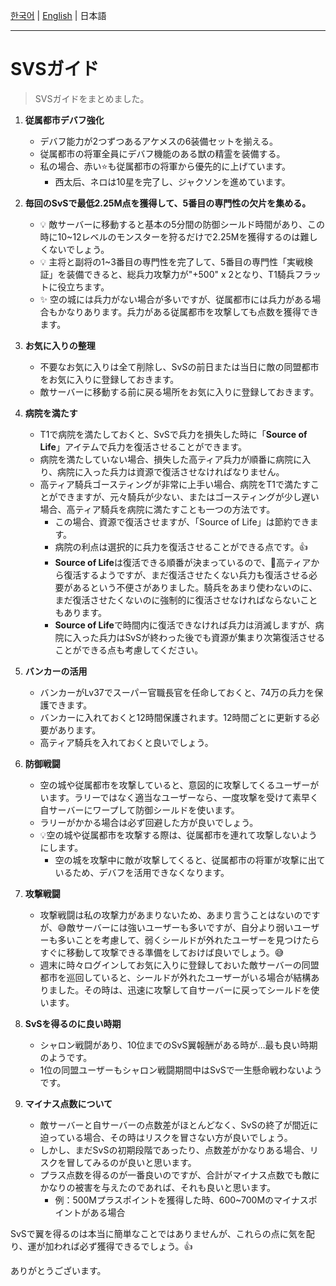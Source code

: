 [한국어](SvS_ko.md) | [English](SvS_en.md) | 日本語

---

# SVSガイド

> SVSガイドをまとめました。

1. **従属都市デバフ強化**

   * デバフ能力が2つずつあるアケメスの6装備セットを揃える。
   * 従属都市の将軍全員にデバフ機能のある獣の精霊を装備する。
   * 私の場合、赤い⭐も従属都市の将軍から優先的に上げています。
     * 西太后、ネロは10星を完了し、ジャクソンを進めています。

2. **毎回のSvSで最低2.25M点を獲得して、5番目の専門性の欠片を集める。**

   * 💡 敵サーバーに移動すると基本の5分間の防御シールド時間があり、この時に10~12レベルのモンスターを狩るだけで2.25Mを獲得するのは難しくないでしょう。
   * 💡 主将と副将の1~3番目の専門性を完了して、5番目の専門性「実戦検証」を装備できると、総兵力攻撃力が"+500" x 2となり、T1騎兵フラットに役立ちます。
   * ✨ 空の城には兵力がない場合が多いですが、従属都市には兵力がある場合もかなりあります。兵力がある従属都市を攻撃しても点数を獲得できます。

3. **お気に入りの整理**
   * 不要なお気に入りは全て削除し、SvSの前日または当日に敵の同盟都市をお気に入りに登録しておきます。
   * 敵サーバーに移動する前に戻る場所をお気に入りに登録しておきます。
   
4. **病院を満たす**

   * T1で病院を満たしておくと、SvSで兵力を損失した時に「**Source of Life**」アイテムで兵力を復活させることができます。
   * 病院を満たしていない場合、損失した高ティア兵力が順番に病院に入り、病院に入った兵力は資源で復活させなければなりません。
   * 高ティア騎兵ゴースティングが非常に上手い場合、病院をT1で満たすことができますが、元々騎兵が少ない、またはゴースティングが少し遅い場合、高ティア騎兵を病院に満たすことも一つの方法です。
     * この場合、資源で復活させますが、「Source of Life」は節約できます。
     * 病院の利点は選択的に兵力を復活させることができる点です。👍
     * **Source of Life**は復活できる順番が決まっているので、🥲高ティアから復活するようですが、まだ復活させたくない兵力も復活させる必要があるという不便さがありました。騎兵をあまり使わないのに、まだ復活させたくないのに強制的に復活させなければならないこともあります。
     * **Source of Life**で時間内に復活できなければ兵力は消滅しますが、病院に入った兵力はSvSが終わった後でも資源が集まり次第復活させることができる点も考慮してください。

5. **バンカーの活用**

   * バンカーがLv37でスーパー官職長官を任命しておくと、74万の兵力を保護できます。
   * バンカーに入れておくと12時間保護されます。12時間ごとに更新する必要があります。
   * 高ティア騎兵を入れておくと良いでしょう。

6. **防御戦闘**

   * 空の城や従属都市を攻撃していると、意図的に攻撃してくるユーザーがいます。ラリーではなく適当なユーザーなら、一度攻撃を受けて素早く自サーバーにワープして防御シールドを使います。
   * ラリーがかかる場合は必ず回避した方が良いでしょう。
   * 💡空の城や従属都市を攻撃する際は、従属都市を連れて攻撃しないようにします。
     * 空の城を攻撃中に敵が攻撃してくると、従属都市の将軍が攻撃に出ているため、デバフを活用できなくなります。

7. **攻撃戦闘**

   * 攻撃戦闘は私の攻撃力があまりないため、あまり言うことはないのですが、😅敵サーバーには強いユーザーも多いですが、自分より弱いユーザーも多いことを考慮して、弱くシールドが外れたユーザーを見つけたらすぐに移動して攻撃できる準備をしておけば良いでしょう。😅
   * 週末に時々ログインしてお気に入りに登録しておいた敵サーバーの同盟都市を巡回していると、シールドが外れたユーザーがいる場合が結構ありました。その時は、迅速に攻撃して自サーバーに戻ってシールドを使います。

8. **SvSを得るのに良い時期**

   * シャロン戦闘があり、10位までのSvS翼報酬がある時が…最も良い時期のようです。
   * 1位の同盟ユーザーもシャロン戦闘期間中はSvSで一生懸命戦わないようです。

9. **マイナス点数について**
   * 敵サーバーと自サーバーの点数差がほとんどなく、SvSの終了が間近に迫っている場合、その時はリスクを冒さない方が良いでしょう。
   * しかし、まだSvSの初期段階であったり、点数差がかなりある場合、リスクを冒してみるのが良いと思います。
   * プラス点数を得るのが一番良いのですが、合計がマイナス点数でも敵にかなりの被害を与えたのであれば、それも良いと思います。
     * 例：500Mプラスポイントを獲得した時、600~700Mのマイナスポイントがある場合

SvSで翼を得るのは本当に簡単なことではありませんが、これらの点に気を配り、運が加われば必ず獲得できるでしょう。👍

ありがとうございます。



